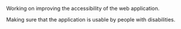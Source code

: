Working on improving the accessibility of the web application.

Making sure that the application is usable by people with disabilities.